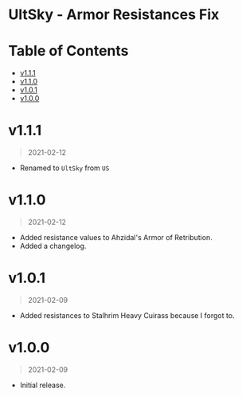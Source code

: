 # UltSky - Armor Resistances Fix

# Table of Contents

<!-- TOC -->

- [v1.1.1](#v111)
- [v1.1.0](#v110)
- [v1.0.1](#v101)
- [v1.0.0](#v100)

<!-- /TOC -->

# v1.1.1
> 2021-02-12

- Renamed to `UltSky` from `US`

# v1.1.0
>2021-02-12

- Added resistance values to Ahzidal's Armor of Retribution.
- Added a changelog.


# v1.0.1 
>2021-02-09

- Added resistances to Stalhrim Heavy Cuirass because I forgot to.

# v1.0.0 
>2021-02-09

- Initial release.